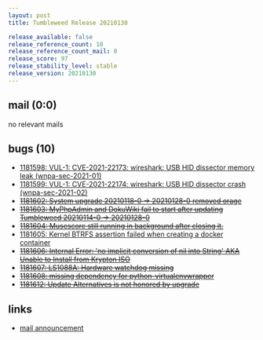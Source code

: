 ```yaml
---
layout: post
title: Tumbleweed Release 20210130

release_available: false
release_reference_count: 10
release_reference_count_mail: 0
release_score: 97
release_stability_level: stable
release_version: 20210130
---
```


## mail (0:0)

no relevant mails

## bugs (10)

<!--more-->

- [1181598: VUL-1: CVE-2021-22173: wireshark: USB HID dissector memory leak (wnpa-sec-2021-01)](https://bugzilla.opensuse.org/show_bug.cgi?id=1181598)
- [1181599: VUL-1: CVE-2021-22174: wireshark: USB HID dissector crash (wnpa-sec-2021-02)](https://bugzilla.opensuse.org/show_bug.cgi?id=1181599)
- ~~[1181602: System upgrade 20210118-0 -> 20210128-0 removed orage](https://bugzilla.opensuse.org/show_bug.cgi?id=1181602)~~
- ~~[1181603: MyPhpAdmin and DokuWiki fail to start after updating Tumbleweed 20210114-0 -> 20210128-0](https://bugzilla.opensuse.org/show_bug.cgi?id=1181603)~~
- ~~[1181604: Musescore still running in background after closing it.](https://bugzilla.opensuse.org/show_bug.cgi?id=1181604)~~
- [1181605: Kernel BTRFS assertion failed when creating a docker container](https://bugzilla.opensuse.org/show_bug.cgi?id=1181605)
- ~~[1181606: Internal Error: 'no implicit conversion of nil into String' AKA Unable to Install from Krypton ISO](https://bugzilla.opensuse.org/show_bug.cgi?id=1181606)~~
- ~~[1181607: LS1088A: Hardware watchdog missing](https://bugzilla.opensuse.org/show_bug.cgi?id=1181607)~~
- ~~[1181608: missing dependency for python-virtualenvwrapper](https://bugzilla.opensuse.org/show_bug.cgi?id=1181608)~~
- ~~[1181612: Update Alternatives is not honored by upgrade](https://bugzilla.opensuse.org/show_bug.cgi?id=1181612)~~



## links

- [mail announcement](https://github.com/boombatower/tumbleweed-review/issues/10)
